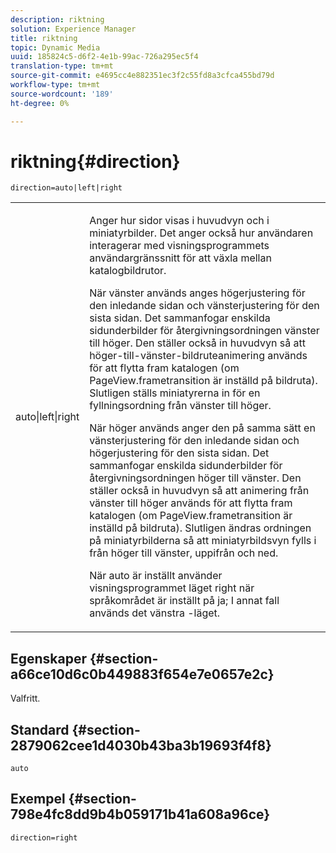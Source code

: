 ```yaml
---
description: riktning
solution: Experience Manager
title: riktning
topic: Dynamic Media
uuid: 185824c5-d6f2-4e1b-99ac-726a295ec5f4
translation-type: tm+mt
source-git-commit: e4695cc4e882351ec3f2c55fd8a3cfca455bd79d
workflow-type: tm+mt
source-wordcount: '189'
ht-degree: 0%

---
```



# riktning{#direction}

`direction=auto|left|right`

<table id="table_1D425B7685D448459CD3FE8D683C813C"> 
 <tbody> 
  <tr> 
   <td colname="col1"> <p> <span class="codeph"> auto|left|right  </span> </p> </td> 
   <td colname="col2"> <p>Anger hur sidor visas i huvudvyn och i miniatyrbilder. Det anger också hur användaren interagerar med visningsprogrammets användargränssnitt för att växla mellan katalogbildrutor. </p> <p>När <span class="codeph"> vänster </span> används anges högerjustering för den inledande sidan och vänsterjustering för den sista sidan. Det sammanfogar enskilda sidunderbilder för återgivningsordningen vänster till höger. Den ställer också in huvudvyn så att höger-till-vänster-bildruteanimering används för att flytta fram katalogen (om <span class="codeph"> PageView.frametransition </span> är inställd på bildruta). Slutligen ställs miniatyrerna in för en fyllningsordning från vänster till höger. </p> <p>När <span class="codeph"> höger </span> används anger den på samma sätt en vänsterjustering för den inledande sidan och högerjustering för den sista sidan. Det sammanfogar enskilda sidunderbilder för återgivningsordningen höger till vänster. Den ställer också in huvudvyn så att animering från vänster till höger används för att flytta fram katalogen (om <span class="codeph"> PageView.frametransition </span> är inställd på bildruta). Slutligen ändras ordningen på miniatyrbilderna så att miniatyrbildsvyn fylls i från höger till vänster, uppifrån och ned. </p> <p>När <span class="codeph"> auto </span> är inställt använder visningsprogrammet läget <span class="codeph"> right </span> när språkområdet är inställt på <span class="codeph"> ja; </span>I annat fall används det vänstra <span class="codeph">-läget.</span> </p> </td> 
  </tr> 
 </tbody> 
</table>

## Egenskaper {#section-a66ce10d6c0b449883f654e7e0657e2c}

Valfritt.

## Standard {#section-2879062cee1d4030b43ba3b19693f4f8}

`auto`

## Exempel {#section-798e4fc8dd9b4b059171b41a608a96ce}

`direction=right`
